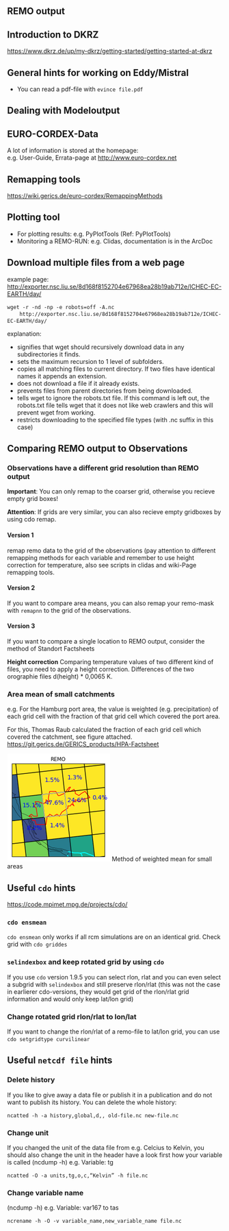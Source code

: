 ## REMO output

## Introduction to DKRZ

<https://www.dkrz.de/up/my-dkrz/getting-started/getting-started-at-dkrz>

## General hints for working on Eddy/Mistral


 * You can read a pdf-file with `evince file.pdf`

## Dealing with Modeloutput

## EURO-CORDEX-Data


A lot of information is stored at the homepage:\
e.g. User-Guide, Errata-page at <http://www.euro-cordex.net>

## Remapping tools

<https://wiki.gerics.de/euro-cordex/RemappingMethods>

## Plotting tool


 * For plotting results: e.g. PyPlotTools (Ref: PyPlotTools)
 * Monitoring a REMO-RUN: e.g. Clidas, documentation is in the ArcDoc

## Download multiple files from a web page

example page:
<http://exporter.nsc.liu.se/8d168f8152704e67968ea28b19ab712e/ICHEC-EC-EARTH/day/>

    wget -r -nd -np -e robots=off -A.nc 
        http://exporter.nsc.liu.se/8d168f8152704e67968ea28b19ab712e/ICHEC-EC-EARTH/day/

explanation:

 * signifies that wget should recursively download data in any subdirectories it finds.
 * sets the maximum recursion to 1 level of subfolders.
 * copies all matching files to current directory. If two files have identical names it appends an extension.
 * does not download a file if it already exists.
 * prevents files from parent directories from being downloaded.
 * tells wget to ignore the robots.txt file. If this command is left out,
   the robots.txt file tells wget that it does not like web crawlers and
   this will prevent wget from working.
 * restricts downloading to the specified file types (with .nc suffix in this case)

## Comparing REMO output to Observations

### Observations have a different grid resolution than REMO output

**Important**: You can only remap to the coarser grid, otherwise you
recieve empty grid boxes!

**Attention**: If grids are very similar, you can also recieve empty
gridboxes by using cdo remap.

#### Version 1
remap remo data to the grid of the observations (pay attention to different
remapping methods for each variable and
remember to use height correction for temperature, also see scripts
in clidas and wiki-Page remapping tools.

#### Version 2
If you want to compare area means, you can also remap
your remo-mask with `remapnn` to the grid of the observations.

#### Version 3
If you want to compare a single location to REMO output,
consider the method of Standort Factsheets

**Height correction** Comparing temperature values of two different kind
of files, you need to apply a height correction. Differences of the two
orographie files d(height) * 0,0065 K.

### Area mean of small catchments

e.g. For the Hamburg port area, the value is weighted (e.g.
precipitation) of each grid cell with the fraction of that grid cell
which covered the port area.

For this, Thomas Raub calculated the fraction of each grid cell which
covered the catchment, see figure attached.
<https://git.gerics.de/GERICS_products/HPA-Factsheet>

![Method of weighted mean for small areas](./fig/krueckau_weights_REMOdetailliert.png "Method of weighted mean for small areas")
Method of weighted mean for small areas

## Useful `cdo` hints

<https://code.mpimet.mpg.de/projects/cdo/>

### `cdo ensmean`

`cdo ensmean` only works if all rcm simulations are on an identical
grid. Check grid with `cdo griddes`

### `selindexbox` and keep rotated grid by using `cdo`

If you use `cdo` version 1.9.5 you can select rlon, rlat and you can
even select a subgrid with `selindexbox` and still preserve rlon/rlat
(this was not the case in earlierer cdo-versions, they would get grid of
the rlon/rlat grid information and would only keep lat/lon grid)

### Change rotated grid rlon/rlat to lon/lat

If you want to change the rlon/rlat of a remo-file to lat/lon grid, you
can use `cdo setgridtype curvilinear`

## Useful `netcdf file` hints

### Delete history

If you like to give away a data file or publish it in a publication and
do not want to publish its history. You can delete the whole history:

    ncatted -h -a history,global,d,, old-file.nc new-file.nc

### Change unit

If you changed the unit of the data file from e.g. Celcius to Kelvin,
you should also change the unit in the header have a look first how your
variable is called (ncdump -h) e.g. Variable: tg

    ncatted -O -a units,tg,o,c,“Kelvin” -h file.nc

### Change variable name

(ncdump -h) e.g. Variable: var167 to tas

    ncrename -h -O -v variable_name,new_variable_name file.nc
